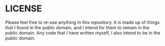 LICENSE
=======
Please feel free to re-use anything in this repository.  It is made up of things that I found in the public domain, and I intend for them to remain in the public domain.  Any code that I have written myself, I also intend to be in the public domain.
